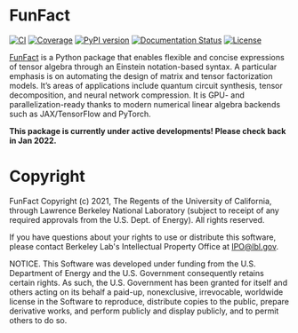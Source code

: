 # FunFact

[![CI](https://github.com/yhtang/FunFact/actions/workflows/ci.yml/badge.svg?branch=develop)](https://github.com/yhtang/FunFact/actions/workflows/ci.yml)
[![Coverage](https://img.shields.io/endpoint?url=https://gist.githubusercontent.com/yhtang/839011f3f7a6bab680b18cbd9a45d2d3/raw/coverage-develop.json)](https://badge.fury.io/py/funfact)
[![PyPI version](https://badge.fury.io/py/funfact.svg)](https://badge.fury.io/py/funfact)
[![Documentation Status](https://readthedocs.org/projects/funfact/badge/?version=latest)](https://funfact.readthedocs.io/en/latest/?badge=latest)
[![License](https://img.shields.io/badge/License-BSD%203--Clause-blue.svg)](https://opensource.org/licenses/BSD-3-Clause)

[FunFact](https://github.com/yhtang/FunFact.git) is a Python package that
enables flexible and concise expressions of tensor algebra through an Einstein
notation-based syntax. A particular emphasis is on automating the design of
matrix and tensor factorization models.  It’s areas of applications include
quantum circuit synthesis, tensor decomposition, and neural network
compression. It is GPU- and parallelization-ready thanks to modern numerical
linear algebra backends such as JAX/TensorFlow and PyTorch.


**This package is currently under active developments! Please check back in Jan 2022.**


# Copyright

FunFact Copyright (c) 2021, The Regents of the University of California,
through Lawrence Berkeley National Laboratory (subject to receipt of
any required approvals from the U.S. Dept. of Energy). All rights reserved.

If you have questions about your rights to use or distribute this software,
please contact Berkeley Lab's Intellectual Property Office at
IPO@lbl.gov.

NOTICE.  This Software was developed under funding from the U.S. Department
of Energy and the U.S. Government consequently retains certain rights.  As
such, the U.S. Government has been granted for itself and others acting on
its behalf a paid-up, nonexclusive, irrevocable, worldwide license in the
Software to reproduce, distribute copies to the public, prepare derivative 
works, and perform publicly and display publicly, and to permit others to do so.
